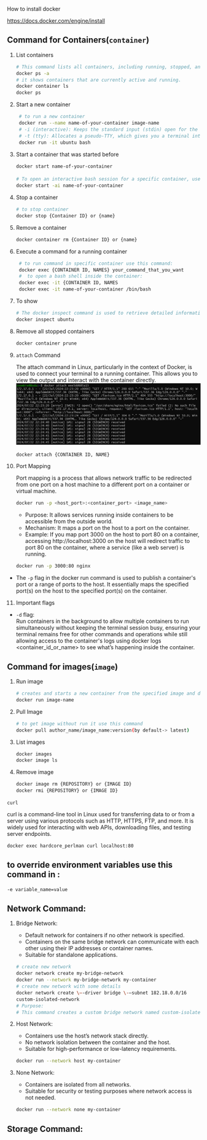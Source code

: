 How to install docker

https://docs.docker.com/engine/install

## Command for Containers(`container`)

1. List containers

   ```bash
   # This command lists all containers, including running, stopped, and exited containers.
   docker ps -a
   # it shows containers that are currently active and running.
   docker container ls
   docker ps
   ```

2. Start a new container

   ```bash
    # to run a new container
    docker run --name name-of-your-container image-name
    # -i (interactive): Keeps the standard input (stdin) open for the container, allowing you to interact with it.
    # -t (tty): Allocates a pseudo-TTY, which gives you a terminal interface. This is what makes the interactive shell possible.
    docker run -it ubuntu bash
   ```

3. Start a container that was started before

   ```bash
   docker start name-of-your-container

   # To open an interactive bash session for a specific container, use this command:
   docker start -ai name-of-your-container
   ```

4. Stop a container

   ```bash
   # to stop container
   docker stop {Container ID} or {name}
   ```

5. Remove a container

   ```bash
   docker container rm {Container ID} or {name}
   ```

6. Execute a command for a running container

   ```bash
    # to run command in specific container use this command:
    docker exec {CONTAINER ID, NAMES} your_command_that_you_want
    #  to open a bash shell inside the container:
    docker exec -it {CONTAINER ID, NAMES
    docker exec -it name-of-your-container /bin/bash
   ```

7. To show

   ```bash
   # The docker inspect command is used to retrieve detailed information about Docker objects, such as containers, images, networks, and volumes. It provides a JSON output that contains configuration and status details for the specified object.
   docker inspect ubuntu
   ```

8. Remove all stopped containers

   ```bash
   docker container prune
   ```

9. `attach` Command

   The attach command in Linux, particularly in the context of Docker, is used to connect your terminal to a running container. This allows you to view the output and interact with the container directly.
   ![alt text](image-1.png)

   ```bash
   docker attach {CONTAINER ID, NAME}
   ```

10. Port Mapping

    Port mapping is a process that allows network traffic to be redirected from one port on a host machine to a different port on a container or virtual machine.

    ```bash
    docker run -p <host_port>:<container_port> <image_name>
    ```

    - Purpose: It allows services running inside containers to be accessible from the outside world.
    - Mechanism: It maps a port on the host to a port on the container.
    - Example: If you map port 3000 on the host to port 80 on a container, accessing http://localhost:3000 on the host will redirect traffic to port 80 on the container, where a service (like a web server) is running.

    ```bash
    docker run -p 3000:80 nginx
    ```

- The `-p` flag in the docker run command is used to publish a container's port or a range of ports to the host. It essentially maps the specified port(s) on the host to the specified port(s) on the container.

11. Important flags

- `-d` flag:<br>
  Run containers in the background to allow multiple containers to run simultaneously without keeping the terminal session busy, ensuring your terminal remains free for other commands and operations while still allowing access to the container's logs using docker logs <container_id_or_name> to see what’s happening inside the container.

## Command for images(`image`)

1. Run image

   ```bash
   # creates and starts a new container from the specified image and downloads the image from Docker Hub if it does not already exist locally.
   docker run image-name
   ```

2. Pull Image

   ```bash
   # to get image without run it use this command
   docker pull author_name/image_name:version(by default-> latest)
   ```

3. List images

   ```bash
   docker images
   docker image ls
   ```

4. Remove image
   ```bash
   docker image rm {REPOSITORY} or {IMAGE ID}
   docker rmi {REPOSITORY} or {IMAGE ID}
   ```

`curl`

curl is a command-line tool in Linux used for transferring data to or from a server using various protocols such as HTTP, HTTPS, FTP, and more. It is widely used for interacting with web APIs, downloading files, and testing server endpoints.

```bash
docker exec hardcore_perlman curl localhost:80
```

## to override environment variables use this command in :

```bash
-e variable_name=value
```

## Network Command:

1. Bridge Network:

   - Default network for containers if no other network is specified.
   - Containers on the same bridge network can communicate with each other using their IP addresses or container names.
   - Suitable for standalone applications.

   ```bash
   # create new network
   docker network create my-bridge-network
   docker run --network my-bridge-network my-container
   # create new network with some details
   docker network create \–-driver bridge \-–subnet 182.18.0.0/16
   custom-isolated-network
   # Purpose:
   # This command creates a custom bridge network named custom-isolated-network with a specified subnet of 182.18.0.0/16. Containers connected to this network can communicate with each other using IP addresses within this subnet range. This setup is useful for isolating groups of containers and managing their network configurations.
   ```

2. Host Network:

   - Containers use the host’s network stack directly.
   - No network isolation between the container and the host.
   - Suitable for high-performance or low-latency requirements.

   ```bash
   docker run --network host my-container
   ```

3. None Network:

   - Containers are isolated from all networks.
   - Suitable for security or testing purposes where network access is not needed.

   ```bash
   docker run --network none my-container
   ```

## Storage Command:
